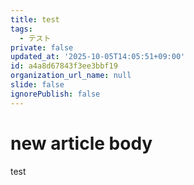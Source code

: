 ```yaml
---
title: test
tags:
  - テスト
private: false
updated_at: '2025-10-05T14:05:51+09:00'
id: a4a8d67843f3ee3bbf19
organization_url_name: null
slide: false
ignorePublish: false
---
```

# new article body
test